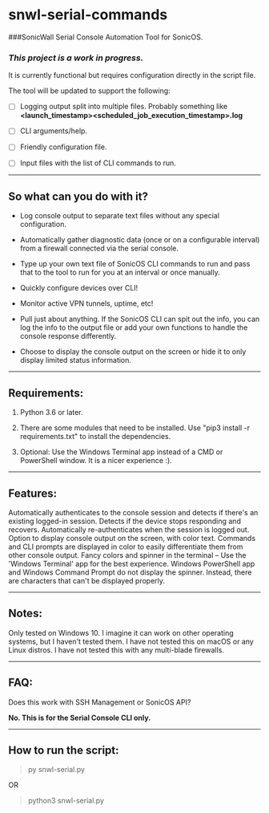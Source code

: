 # snwl-serial-commands


###SonicWall Serial Console Automation Tool for SonicOS.

### ***This project is a work in progress.***

It is currently functional but requires configuration directly in the script file.

The tool will be updated to support the following:

- [ ] Logging output split into multiple files. Probably something like **<launch_timestamp>\<scheduled_job_execution_timestamp>.log**


- [ ] CLI arguments/help.


- [ ] Friendly configuration file.


- [ ] Input files with the list of CLI commands to run.


---
## **So what can you do with it?**

- Log console output to separate text files without any special configuration.


- Automatically gather diagnostic data (once or on a configurable interval) from a firewall connected via the serial console.


- Type up your own text file of SonicOS CLI commands to run and pass that to the tool to run for you at an interval or once manually.


- Quickly configure devices over CLI!


- Monitor active VPN tunnels, uptime, etc!


- Pull just about anything. If the SonicOS CLI can spit out the info, you can log the info to the output file or add your own functions to handle the console response differently.


- Choose to display the console output on the screen or hide it to only display limited status information.


---
## **Requirements:**

1. Python 3.6 or later.


2. There are some modules that need to be installed. Use "pip3 install -r requirements.txt" to install the dependencies.


3. Optional: Use the Windows Terminal app instead of a CMD or PowerShell window. It is a nicer experience :).

---
## **Features:**

Automatically authenticates to the console session and detects if there's an existing logged-in session.
Detects if the device stops responding and recovers.
Automatically re-authenticates when the session is logged out.
Option to display console output on the screen, with color text.
Commands and CLI prompts are displayed in color to easily differentiate them from other console output.
Fancy colors and spinner in the terminal – Use the 'Windows Terminal' app for the best experience.
Windows PowerShell app and Windows Command Prompt do not display the spinner. Instead, there are characters that can't be displayed properly.


---
## **Notes:**

Only tested on Windows 10. I imagine it can work on other operating systems, but I haven't tested them.
I have not tested this on macOS or any Linux distros.
I have not tested this with any multi-blade firewalls.


---
## **FAQ:**

Does this work with SSH Management or SonicOS API?

**No. This is for the Serial Console CLI only.**



---
## **How to run the script:**

> py snwl-serial.py

OR

> python3 snwl-serial.py


